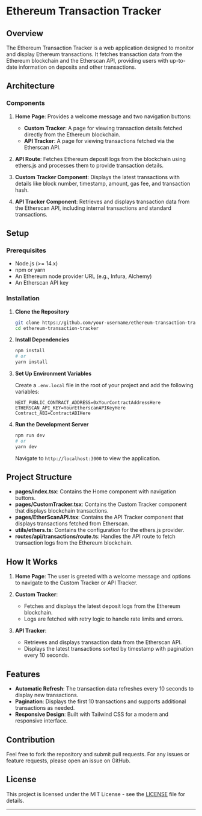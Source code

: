 # Ethereum Transaction Tracker

## Overview

The Ethereum Transaction Tracker is a web application designed to monitor and display Ethereum transactions. It fetches transaction data from the Ethereum blockchain and the Etherscan API, providing users with up-to-date information on deposits and other transactions.

## Architecture

### Components

1. **Home Page**: Provides a welcome message and two navigation buttons:
   - **Custom Tracker**: A page for viewing transaction details fetched directly from the Ethereum blockchain.
   - **API Tracker**: A page for viewing transactions fetched via the Etherscan API.

2. **API Route**: Fetches Ethereum deposit logs from the blockchain using ethers.js and processes them to provide transaction details.

3. **Custom Tracker Component**: Displays the latest transactions with details like block number, timestamp, amount, gas fee, and transaction hash.

4. **API Tracker Component**: Retrieves and displays transaction data from the Etherscan API, including internal transactions and standard transactions.

## Setup

### Prerequisites

- Node.js (>= 14.x)
- npm or yarn
- An Ethereum node provider URL (e.g., Infura, Alchemy)
- An Etherscan API key

### Installation

1. **Clone the Repository**

   ```bash
   git clone https://github.com/your-username/ethereum-transaction-tracker.git
   cd ethereum-transaction-tracker
   ```

2. **Install Dependencies**

   ```bash
   npm install
   # or
   yarn install
   ```

3. **Set Up Environment Variables**

   Create a `.env.local` file in the root of your project and add the following variables:

   ```env
   NEXT_PUBLIC_CONTRACT_ADDRESS=0xYourContractAddressHere
   ETHERSCAN_API_KEY=YourEtherscanAPIKeyHere
   Contract_ABI=ContractABIHere
   ```

4. **Run the Development Server**

   ```bash
   npm run dev
   # or
   yarn dev
   ```

   Navigate to `http://localhost:3000` to view the application.

## Project Structure

- **pages/index.tsx**: Contains the Home component with navigation buttons.
- **pages/CustomTracker.tsx**: Contains the Custom Tracker component that displays blockchain transactions.
- **pages/EtherScanAPI.tsx**: Contains the API Tracker component that displays transactions fetched from Etherscan.
- **utils/ethers.ts**: Contains the configuration for the ethers.js provider.
- **routes/api/transactions/route.ts**: Handles the API route to fetch transaction logs from the Ethereum blockchain.

## How It Works

1. **Home Page**: The user is greeted with a welcome message and options to navigate to the Custom Tracker or API Tracker.

2. **Custom Tracker**:
   - Fetches and displays the latest deposit logs from the Ethereum blockchain.
   - Logs are fetched with retry logic to handle rate limits and errors.

3. **API Tracker**:
   - Retrieves and displays transaction data from the Etherscan API.
   - Displays the latest transactions sorted by timestamp with pagination every 10 seconds.

## Features

- **Automatic Refresh**: The transaction data refreshes every 10 seconds to display new transactions.
- **Pagination**: Displays the first 10 transactions and supports additional transactions as needed.
- **Responsive Design**: Built with Tailwind CSS for a modern and responsive interface.

## Contribution

Feel free to fork the repository and submit pull requests. For any issues or feature requests, please open an issue on GitHub.

## License

This project is licensed under the MIT License - see the [LICENSE](LICENSE) file for details.

---

